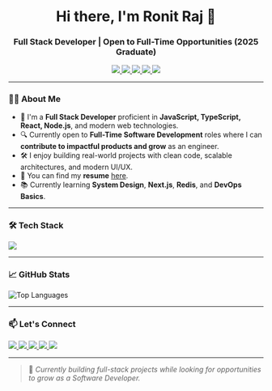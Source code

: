 <h1 align="center">Hi there, I'm Ronit Raj 👋</h1>
<h3 align="center">Full Stack Developer | Open to Full-Time Opportunities (2025 Graduate)</h3>

<p align="center">
  <a href="https://linkedin.com/in/hashtagronit" target="_blank">
    <img src="https://img.shields.io/badge/LinkedIn-blue?style=flat&logo=linkedin" />
  </a>
  <a href="mailto:ronit9450@gmail.com" target="_blank">
    <img src="https://img.shields.io/badge/Gmail-D14836?style=flat&logo=gmail&logoColor=white" />
  </a>
  <a href="https://hashtagronit.github.io/ronny.dev/" target="_blank">
    <img src="https://img.shields.io/badge/Portfolio-000?style=flat&logo=vercel" />
  </a>
  <a href="https://drive.google.com/file/d/105_o7Zcg_cTf5LOIfTeT8riBfAqdMmJM/view" target="_blank">
    <img src="https://img.shields.io/badge/Resume-4285F4?style=flat&logo=google-drive&logoColor=white" />
  </a>
    
  <a href="https://leetcode.com/ronit9450" target="_blank">
    <img src="https://img.shields.io/badge/LeetCode-FFA116?style=flat&logo=leetcode&logoColor=white" />
  </a>
</p>

---

### 👨‍💻 About Me

- 💼 I'm a **Full Stack Developer** proficient in **JavaScript, TypeScript, React, Node.js**, and modern web technologies.
- 🔍 Currently open to **Full-Time Software Development** roles where I can **contribute to impactful products and grow** as an engineer.
- 🛠️ I enjoy building real-world projects with clean code, scalable architectures, and modern UI/UX.
- 📄 You can find my **resume** [here](https://drive.google.com/file/d/105_o7Zcg_cTf5LOIfTeT8riBfAqdMmJM/view).
- 📚 Currently learning **System Design**, **Next.js**, **Redis**, and **DevOps Basics**.

---

### 🛠️ Tech Stack

<p align="left">
  <img src="https://skillicons.dev/icons?i=html,css,tailwind,js,ts,react,nextjs,nodejs,express,postgres,mongodb,prisma,docker,git,github,vite,vercel,postman" />
</p>

---

### 📈 GitHub Stats

<p align="left">
  <img src="https://github-readme-stats.vercel.app/api/top-langs?username=hashtagronit&show_icons=true&locale=en&layout=compact" alt="Top Languages" />
</p>

---

### 📫 Let's Connect

<p align="left">
  <a href="https://linkedin.com/in/hashtagronit" target="_blank">
    <img src="https://img.shields.io/badge/LinkedIn-0A66C2?style=for-the-badge&logo=linkedin&logoColor=white" />
  </a>
  <a href="mailto:ronit9450@gmail.com" target="_blank">
    <img src="https://img.shields.io/badge/Gmail-EA4335?style=for-the-badge&logo=gmail&logoColor=white" />
  </a>
  <a href="https://instagram.com/hashtagronit" target="_blank">
    <img src="https://img.shields.io/badge/Instagram-E4405F?style=for-the-badge&logo=instagram&logoColor=white" />
  </a>
  <a href="https://leetcode.com/ronit9450" target="_blank">
    <img src="https://img.shields.io/badge/LeetCode-FFA116?style=for-the-badge&logo=leetcode&logoColor=white" />
  </a>
  <a href="https://auth.geeksforgeeks.org/user/hashtagronit" target="_blank">
    <img src="https://img.shields.io/badge/GeeksforGeeks-0F9D58?style=for-the-badge&logo=geeksforgeeks&logoColor=white" />
  </a>
</p>

---

> 👀 *Currently building full-stack projects while looking for opportunities to grow as a Software Developer.*
